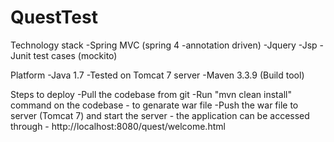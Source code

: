 # QuestTest

Technology stack
  -Spring MVC (spring 4 -annotation driven)
  -Jquery
  -Jsp
  -Junit test cases (mockito)

Platform
  -Java 1.7
  -Tested on Tomcat 7 server
  -Maven 3.3.9 (Build tool)

Steps to deploy
  -Pull the codebase from git
  -Run "mvn clean install" command on the codebase - to genarate war file
  -Push the war file to server (Tomcat 7) and start the server - the application can be accessed through -              http://localhost:8080/quest/welcome.html
  
